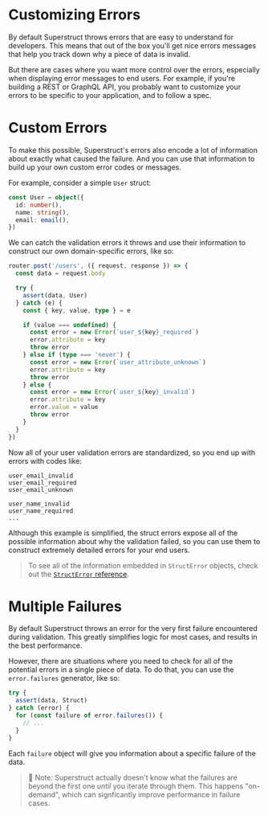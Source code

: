 # Customizing Errors

By default Superstruct throws errors that are easy to understand for developers. This means that out of the box you'll get nice errors messages that help you track down why a piece of data is invalid.

But there are cases where you want more control over the errors, especially when displaying error messages to end users. For example, if you're building a REST or GraphQL API, you probably want to customize your errors to be specific to your application, and to follow a spec.

# Custom Errors

To make this possible, Superstruct's errors also encode a lot of information about exactly what caused the failure. And you can use that information to build up your own custom error codes or messages.

For example, consider a simple `User` struct:

```ts
const User = object({
  id: number(),
  name: string(),
  email: email(),
})
```

We can catch the validation errors it throws and use their information to construct our own domain-specific errors, like so:

```ts
router.post('/users', ({ request, response }) => {
  const data = request.body

  try {
    assert(data, User)
  } catch (e) {
    const { key, value, type } = e

    if (value === undefined) {
      const error = new Error(`user_${key}_required`)
      error.attribute = key
      throw error
    } else if (type === 'never') {
      const error = new Error(`user_attribute_unknown`)
      error.attribute = key
      throw error
    } else {
      const error = new Error(`user_${key}_invalid`)
      error.attribute = key
      error.value = value
      throw error
    }
  }
})
```

Now all of your user validation errors are standardized, so you end up with errors with codes like:

```
user_email_invalid
user_email_required
user_email_unknown

user_name_invalid
user_name_required
...
```

Although this example is simplified, the struct errors expose all of the possible information about why the validation failed, so you can use them to construct extremely detailed errors for your end users.

> To see all of the information embedded in `StructError` objects, check out the [`StructError` reference](../reference/errors.md).

# Multiple Failures

By default Superstruct throws an error for the very first failure encountered during validation. This greatly simplifies logic for most cases, and results in the best performance.

However, there are situations where you need to check for all of the potential errors in a single piece of data. To do that, you can use the `error.failures` generator, like so:

```ts
try {
  assert(data, Struct)
} catch (error) {
  for (const failure of error.failures()) {
    // ...
  }
}
```

Each `failure` object will give you information about a specific failure of the data.

> 🤖 Note: Superstruct actually doesn't know what the failures are beyond the first one _until_ you iterate through them. This happens "on-demand", which can signficantly improve performance in failure cases.
